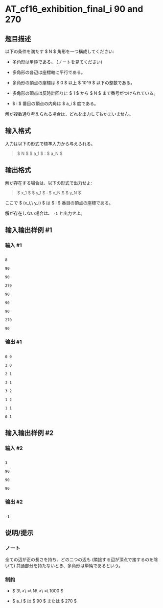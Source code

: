 # AT_cf16_exhibition_final_i 90 and 270

## 题目描述

[problemUrl]: https://atcoder.jp/contests/cf16-exhibition-final/tasks/cf16_exhibition_final_i

以下の条件を満たす $ N $ 角形を一つ構成してください:

- 多角形は単純である。 (ノートを見てください)
- 多角形の各辺は座標軸に平行である。
- 多角形の頂点の座標は $ 0 $ 以上 $ 10^9 $ 以下の整数である。
- 多角形の頂点は反時計回りに $ 1 $ から $ N $ まで番号がつけられている。
- $ i $ 番目の頂点の内角は $ a_i $ 度である。

解が複数通り考えられる場合は、どれを出力してもかまいません。

## 输入格式

入力は以下の形式で標準入力から与えられる。

> $ N $ $ a_1 $ : $ a_N $

## 输出格式

解が存在する場合は、以下の形式で出力せよ:

> $ x_1 $ $ y_1 $ : $ x_N $ $ y_N $

ここで $ (x_i,\ y_i) $ は $ i $ 番目の頂点の座標である。

解が存在しない場合は、 `-1` と出力せよ。

## 输入输出样例 #1

### 输入 #1

```
8
90
90
270
90
90
90
270
90
```

### 输出 #1

```
0 0
2 0
2 1
3 1
3 2
1 2
1 1
0 1
```

## 输入输出样例 #2

### 输入 #2

```
3
90
90
90
```

### 输出 #2

```
-1
```

## 说明/提示

### ノート

全ての辺が正の長さを持ち、どの二つの辺も (隣接する辺が頂点で接するのを除いて) 共通部分を持たないとき、多角形は単純であるという。

### 制約

- $ 3\ <\ =\ N\ <\ =\ 1000 $
- $ a_i $ は $ 90 $ または $ 270 $